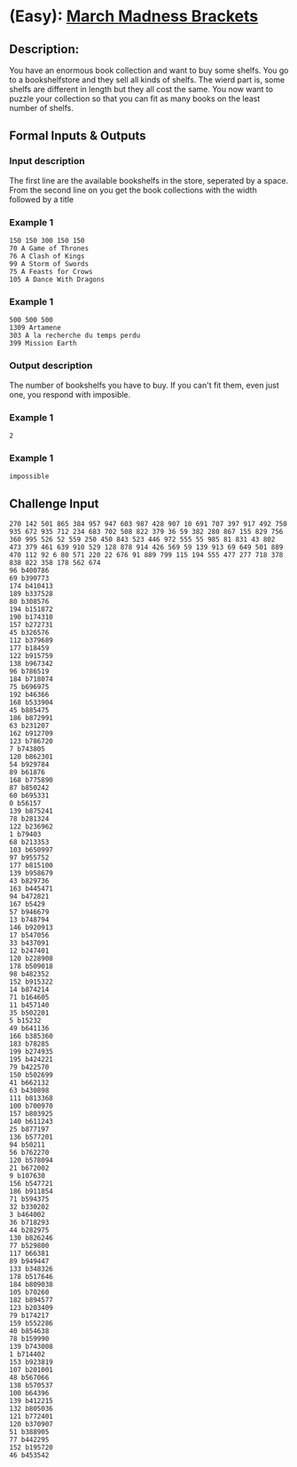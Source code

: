# (Easy): [March Madness Brackets](https://www.reddit.com/r/dailyprogrammer/comments/217klv/4242014_challenge_154_easy_march_madness_brackets/)

## Description:

You have an enormous book collection and want to buy some shelfs. You go to a bookshelfstore and they sell all kinds of shelfs. The wierd part is, some shelfs are different in length but they all cost the same.
You now want to puzzle your collection so that you can fit as many books on the least number of shelfs.

## Formal Inputs & Outputs

### Input description

The first line are the available bookshelfs in the store, seperated by a space.
From the second line on you get the book collections with the width followed by a title

### Example 1

```
150 150 300 150 150
70 A Game of Thrones
76 A Clash of Kings
99 A Storm of Swords
75 A Feasts for Crows
105 A Dance With Dragons
```

### Example 1

```
500 500 500
1309 Artamene
303 A la recherche du temps perdu
399 Mission Earth
```

### Output description

The number of bookshelfs you have to buy. If you can't fit them, even just one, you respond with imposible.

### Example 1

```
2
```

### Example 1

```
impossible
```

## Challenge Input

```
270 142 501 865 384 957 947 603 987 428 907 10 691 707 397 917 492 750 935 672 935 712 234 683 702 508 822 379 36 59 382 280 867 155 829 756 360 995 526 52 559 250 450 843 523 446 972 555 55 985 81 831 43 802 473 379 461 639 910 529 128 878 914 426 569 59 139 913 69 649 501 889 470 112 92 6 80 571 220 22 676 91 889 799 115 194 555 477 277 718 378 838 822 358 178 562 674
96 b400786
69 b390773
174 b410413
189 b337528
80 b308576
194 b151872
190 b174310
157 b272731
45 b326576
112 b379689
177 b18459
122 b915759
138 b967342
96 b786519
184 b718074
75 b696975
192 b46366
168 b533904
45 b885475
186 b872991
63 b231207
162 b912709
123 b786720
7 b743805
120 b862301
54 b929784
89 b61876
168 b775890
87 b850242
60 b695331
0 b56157
139 b875241
78 b281324
122 b236962
1 b79403
68 b213353
103 b650997
97 b955752
177 b815100
139 b958679
43 b829736
163 b445471
94 b472821
167 b5429
57 b946679
13 b748794
146 b920913
17 b547056
33 b437091
12 b247401
120 b228908
178 b509018
98 b482352
152 b915322
14 b874214
71 b164605
11 b457140
35 b502201
5 b15232
49 b641136
166 b385360
183 b78285
199 b274935
195 b424221
79 b422570
150 b502699
41 b662132
63 b430898
111 b813368
100 b700970
157 b803925
140 b611243
25 b877197
136 b577201
94 b50211
56 b762270
120 b578094
21 b672002
9 b107630
156 b547721
186 b911854
71 b594375
32 b330202
3 b464002
36 b718293
44 b282975
130 b826246
77 b529800
117 b66381
89 b949447
133 b348326
178 b517646
184 b809038
105 b70260
182 b894577
123 b203409
79 b174217
159 b552286
40 b854638
78 b159990
139 b743008
1 b714402
153 b923819
107 b201001
48 b567066
138 b570537
100 b64396
139 b412215
132 b805036
121 b772401
120 b370907
51 b388905
77 b442295
152 b195720
46 b453542
```
